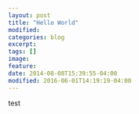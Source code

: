 ```yaml
---
layout: post
title: "Hello World"
modified:
categories: blog
excerpt:
tags: []
image:
feature:
date: 2014-08-08T15:39:55-04:00
modified: 2016-06-01T14:19:19-04:00
---
```


test
